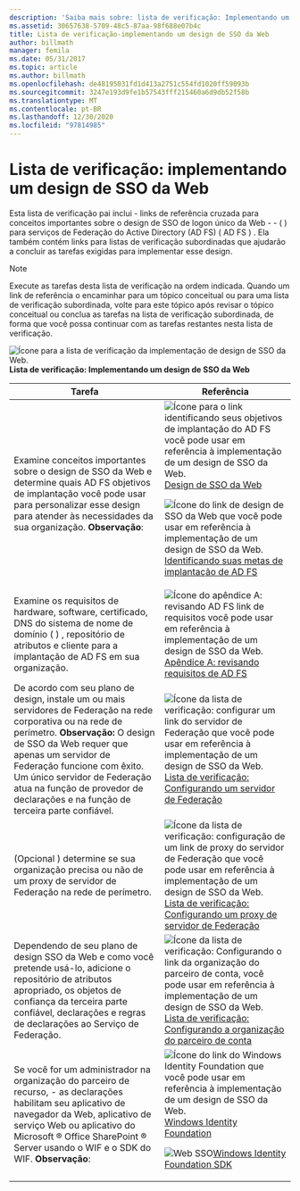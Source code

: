 ```yaml
---
description: 'Saiba mais sobre: lista de verificação: Implementando um design de SSO da Web'
ms.assetid: 30657638-5709-48c5-87aa-98f688e07b4c
title: Lista de verificação-implementando um design de SSO da Web
author: billmath
manager: femila
ms.date: 05/31/2017
ms.topic: article
ms.author: billmath
ms.openlocfilehash: de48195031fd1d413a2751c554fd1020ff59093b
ms.sourcegitcommit: 3247e193d9fe1b57543fff215460a6d9db52f58b
ms.translationtype: MT
ms.contentlocale: pt-BR
ms.lasthandoff: 12/30/2020
ms.locfileid: "97814985"
---
```

# <a name="checklist-implementing-a-web-sso-design"></a>Lista de verificação: implementando um design de SSO da Web

Esta lista de verificação pai inclui \- links de referência cruzada para conceitos importantes sobre o design de SSO de logon único da Web \- \- \( \) para serviços de Federação do Active Directory (AD FS) \( AD FS \) . Ela também contém links para listas de verificação subordinadas que ajudarão a concluir as tarefas exigidas para implementar esse design.

> [!NOTE]
> Execute as tarefas desta lista de verificação na ordem indicada. Quando um link de referência o encaminhar para um tópico conceitual ou para uma lista de verificação subordinada, volte para este tópico após revisar o tópico conceitual ou conclua as tarefas na lista de verificação subordinada, de forma que você possa continuar com as tarefas restantes nesta lista de verificação.

![Ícone para a lista de verificação da implementação de design de SSO da Web. ](media/2b05dce3-938f-4168-9b8f-1f4398cbdb9b.gif)**Lista de verificação: Implementando um design de SSO da Web**

|Tarefa|Referência|
|--------|-------------|
|Examine conceitos importantes sobre o design de SSO da Web e determine quais AD FS objetivos de implantação você pode usar para personalizar esse design para atender às necessidades da sua organização. **Observação**:|![Ícone para o link identificando seus objetivos de implantação do AD FS você pode usar em referência à implementação de um design de SSO da Web. ](media/faa393df-4856-4431-9eda-4f4e5be72a90.gif)[Design de SSO da Web](/previous-versions/windows/it-pro/windows-server-2012-R2-and-2012/dd807033(v=ws.11))<p>![Ícone do link de design de SSO da Web que você pode usar em referência à implementação de um design de SSO da Web. ](media/faa393df-4856-4431-9eda-4f4e5be72a90.gif)[Identificando suas metas de implantação de AD FS](../design/identifying-your-ad-fs-deployment-goals.md)|
|Examine os requisitos de hardware, software, certificado, DNS do sistema de nome de domínio \( \) , repositório de atributos e cliente para a implantação de AD FS em sua organização.|![Ícone do apêndice A: revisando AD FS link de requisitos você pode usar em referência à implementação de um design de SSO da Web. ](media/faa393df-4856-4431-9eda-4f4e5be72a90.gif)[Apêndice A: revisando requisitos de AD FS](/previous-versions/windows/it-pro/windows-server-2012-R2-and-2012/ff678034(v=ws.11))|
|De acordo com seu plano de design, instale um ou mais servidores de Federação na rede corporativa ou na rede de perímetro. **Observação:** O design de SSO da Web requer que apenas um servidor de Federação funcione com êxito. Um único servidor de Federação atua na função de provedor de declarações e na função de terceira parte confiável.|![Ícone da lista de verificação: configurar um link do servidor de Federação que você pode usar em referência à implementação de um design de SSO da Web. ](media/bc6cea1a-1c6c-4124-8c8f-1df5adfe8c88.gif)[Lista de verificação: Configurando um servidor de Federação](Checklist--Setting-Up-a-Federation-Server.md)|
|\(Opcional \) determine se sua organização precisa ou não de um proxy de servidor de Federação na rede de perímetro.|![Ícone da lista de verificação: configuração de um link de proxy do servidor de Federação que você pode usar em referência à implementação de um design de SSO da Web. ](media/bc6cea1a-1c6c-4124-8c8f-1df5adfe8c88.gif)[Lista de verificação: Configurando um proxy de servidor de Federação](Checklist--Setting-Up-a-Federation-Server-Proxy.md)|
|Dependendo de seu plano de design SSO da Web e como você pretende usá-lo, adicione o repositório de atributos apropriado, os objetos de confiança da terceira parte confiável, declarações e regras de declarações ao Serviço de Federação.|![Ícone da lista de verificação: Configurando o link da organização do parceiro de conta, você pode usar em referência à implementação de um design de SSO da Web. ](media/bc6cea1a-1c6c-4124-8c8f-1df5adfe8c88.gif)[Lista de verificação: Configurando a organização do parceiro de conta](Checklist--Configuring-the-Account-Partner-Organization.md)|
|Se você for um administrador na organização do parceiro de recurso, \- as declarações habilitam seu aplicativo de navegador da Web, aplicativo de serviço Web ou aplicativo do Microsoft &reg; Office SharePoint &reg; Server usando o WIF e o SDK do WIF. **Observação**:|![Ícone do link do Windows Identity Foundation que você pode usar em referência à implementação de um design de SSO da Web. ](media/faa393df-4856-4431-9eda-4f4e5be72a90.gif)[Windows Identity Foundation](https://go.microsoft.com/fwlink/?LinkId=122266)<p>![Web SSO](media/faa393df-4856-4431-9eda-4f4e5be72a90.gif)[Windows Identity Foundation SDK](https://go.microsoft.com/fwlink/?LinkId=122266)|
